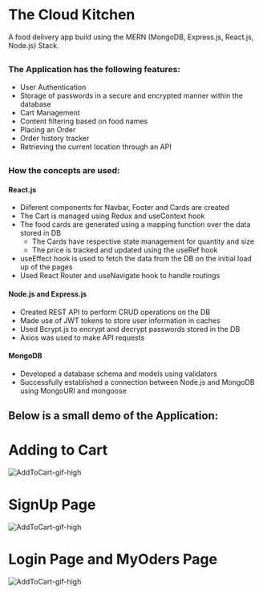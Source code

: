 # The Cloud Kitchen

A food delivery app build using the MERN (MongoDB, Express.js, React.js, Node.js) Stack.

##

### The Application has the following features:
- User Authentication
- Storage of passwords in a secure and encrypted manner within the database
- Cart Management
- Content filtering based on food names
- Placing an Order
- Order history tracker
- Retrieving the current location through an API

##

### How the concepts are used:
#### React.js
- Diiferent components for Navbar, Footer and Cards are created
- The Cart is managed using Redux and useContext hook
- The food cards are generated using a mapping function over the data stored in DB
    - The Cards have respective state management for quantity and size
    - The price is tracked and updated using the useRef hook
- useEffect hook is used to fetch the data from the DB on the initial load up of the pages
- Used React Router and useNavigate hook to handle routings

#### Node.js and Express.js
- Created REST API to perform CRUD operations on the DB
- Made use of JWT tokens to store user information in caches
- Used Bcrypt.js to encrypt and decrypt passwords stored in the DB
- Axios was used to make API requests

#### MongoDB
- Developed a database schema and models using validators
- Successfully established a connection between Node.js and MongoDB using MongoURI and mongoose

##

<h2> Below is a small demo of the Application: </h2>

# Adding to Cart
![AddToCart-gif-high](https://github.com/AmeyaK17/MERNchies/blob/main/ReadMeGifs/AddToCart-High.gif)

# SignUp Page
![AddToCart-gif-high](https://github.com/AmeyaK17/MERNchies/blob/main/ReadMeGifs/signup.gif)

# Login Page and MyOders Page
![AddToCart-gif-high](https://github.com/AmeyaK17/MERNchies/blob/main/ReadMeGifs/Login.gif)
